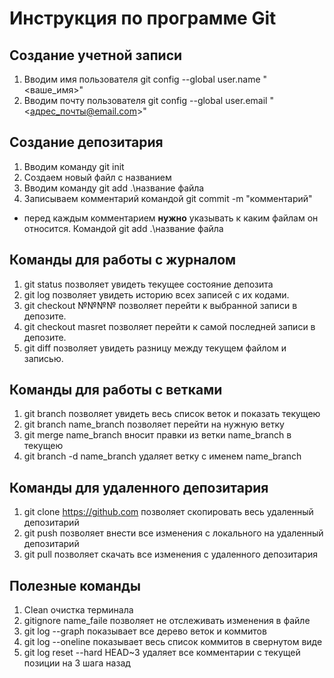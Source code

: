 # Инструкция по программе Git #

## Создание учетной записи ##

1. Вводим имя пользователя git config --global user.name "<ваше_имя>"
2. Вводим почту пользователя git config --global user.email "<адрес_почты@email.com>"

## Создание депозитария ##

1. Вводим команду git init
2. Создаем новый файл с названием
3. Вводим команду git add .\название файла
4. Записываем комментарий командой git commit -m "комментарий"
* перед каждым комментарием **нужно** указывать к каким файлам он относится. Командой git add .\название файла

## Команды для работы с журналом ##

1. git status позволяет увидеть текущее состояние депозита
2. git log позволяет увидеть историю всех записей с их кодами.
3. git checkout №№№№ позволяет перейти к выбранной записи в депозите.
4. git checkout masret позволяет перейти к самой последней записи в депозите.
5. git diff позволяет увидеть разницу между текущем файлом и записью.

## Команды для работы с ветками

1. git branch позволяет увидеть весь список веток и показать текущею 
2. git branch name_branch позволяет перейти на нужную ветку
3. git merge name_branch вносит правки из ветки name_branch в текущею
4. git branch -d name_branch удаляет ветку с именем name_branch

## Команды для удаленного депозитария

1. git clone https://github.com позволяет скопировать весь удаленный депозитарий
2. git push позволяет внести все изменения с локального на удаленный депозитарий
3. git pull позволяет скачать все изменения с удаленного депозитария

## Полезные команды

1. Clean очистка терминала
2. gitignore name_faile позволяет не отслеживать изменения в файле
3. git log --graph показывает все дерево веток и коммитов
4. git log --oneline показывает весь список коммитов в свернутом виде
5. git log reset --hard HEAD~3 удаляет все комментарии с текущей позиции на 3 шага назад 
